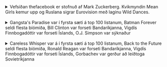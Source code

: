 <details>
<summary>
Vefsíðan thefacebook er stofnuð af Mark Zuckerberg. Kvikmyndin Mean Girls kemur upp og Ruslana sigrar Eurovision með laginu Wild Dances. 
</summary>2004 Valdi
</details>
<br>
<details>
<summary>Gangsta's Paradise var í fyrsta sæti á top 100 listanum, Batman Forever seldi flesta bíómiða, Bill Clinton var forseti Bandaríkjanna, Vigdís Finnbogadóttir var forseti Íslands, O.J. Simpson var sýknaður</summary>
1995 Halli
</details>
<br>
<details>
<summary>Careless Whisper var á í fyrsta sæti á top 100 listanum, Back to the Future seldi flesta bíómiða, Ronald Reagan var forseti Bandaríkjanna, Vigdís Finnbogadóttir var forseti Íslands, Gorbachev var gerður að leiðtoga Sovietríkjanna</summary>
1985 Halli
</details>
